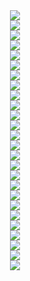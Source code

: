 <div align="center">
  <div>
    <img src="https://github.com/user-attachments/assets/b1c757ad-3dca-4281-bcc7-7ae497b8c671">
  </div>
  <div>
    <img src="https://github.com/user-attachments/assets/382cc9cb-29ae-489b-962f-1c97c2322317">
  </div>
  <div>
    <img src="https://github.com/user-attachments/assets/08f56a80-342e-463f-89c2-e76f2f495c0d">
  </div>
  <div>
    <img src="https://github.com/user-attachments/assets/81e4befb-618c-4ec5-84b8-a82ccfae65de">
  </div>
  <div>
    <img src="https://github.com/user-attachments/assets/06fcd333-6988-4e34-bdab-5fe6db43f4b5">
  </div>
  <div>
    <img src="https://github.com/user-attachments/assets/7c13f9c1-fb97-47e4-9fad-7d699b099fc8">
  </div>
  <div>
    <img src="https://github.com/user-attachments/assets/63f0c776-f7ec-4d9a-91c7-81363bdae1a8">
  </div>
  <div>
    <img src="https://github.com/user-attachments/assets/ca141059-fee6-4658-a02e-be2c6d9dbe8d">
  </div>
  <div>
    <img src="https://github.com/user-attachments/assets/2cb3fe39-4d08-490b-ae97-2c5c74e46202">
  </div>
  <div>
    <img src="https://github.com/user-attachments/assets/bcfc1f48-d33c-4f78-9a46-9e4a063f258a">
  </div>
  <div>
    <img src="https://github.com/user-attachments/assets/b2ad9bb3-e683-4912-a410-ce15db793d3c">
  </div>
  <div>
    <img src="https://github.com/user-attachments/assets/4e3f2abd-0ae3-49e1-9382-b152b24b96d1">
  </div>
    <div>
    <img src="https://github.com/user-attachments/assets/4e19a948-4ad2-4a07-bf49-c7907e37e87c">
  </div>
  <div>
    <img src="https://github.com/user-attachments/assets/01173c92-d8c9-4361-a0b6-d6e2390ea4e6">
  </div>
  <div>
    <img src="https://github.com/user-attachments/assets/340b508b-f789-41f6-ab9a-818393b00151">
  </div>
  <div>
    <img src="https://github.com/user-attachments/assets/21155aec-0623-4817-af07-b6256a39c972">
  </div>
  <div>
    <img src="https://github.com/user-attachments/assets/b0aafa34-5902-497e-8191-baeff408e76d">
  </div>
  <div>
    <img src="https://github.com/user-attachments/assets/ff9aabc8-6fc5-4172-a629-4cd17d5d121d">
  </div>
  <div>
    <img src="https://github.com/user-attachments/assets/3329dd78-03cd-4219-843d-3391f2508dbd">
  </div>
  <div>
    <img src="https://github.com/user-attachments/assets/ec9beb5e-134c-4980-a304-37a2610b9954">
  </div>
  <div>
    <img src="https://github.com/user-attachments/assets/a8c3df76-faaa-451c-9d9b-deaf4ff8b276">
  </div>
  <div>
    <img src="https://github.com/user-attachments/assets/5fc32c9f-b813-4567-8086-0127c50897a3">
  </div>
  <div>
    <img src="https://github.com/user-attachments/assets/a75ec17e-b347-430d-8b85-8dae9e800f0c">
  </div>
  <div>
    <img src="https://github.com/user-attachments/assets/87207824-851f-4396-b9c1-d984d76acb01">
  </div>
  <div>
    <img src="https://github.com/user-attachments/assets/fac5e979-28b9-460d-8007-dc53fe0d4df0">
  </div>
  <div>
    <img src="https://github.com/user-attachments/assets/c9d9e7d3-380f-4f0e-9a9b-1f42fdf57516">
  </div>
</div>
